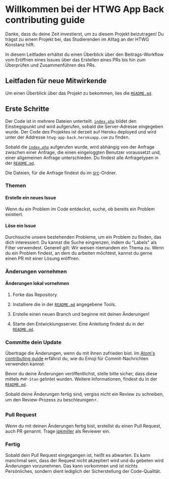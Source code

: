 # Willkommen bei der HTWG App Back contributing guide <!-- omit in toc -->

Danke, dass du deine Zeit investierst, um zu diesem Projekt beizutragen! Du trägst zu einem Projekt bei, das Studierenden im Alltag an der HTWG Konstanz hilft.

In diesem Leitfaden erhältst du einen Überblick über den Beitrags-Workflow vom Eröffnen eines Issues über das Erstellen eines PRs bis hin zum Überprüfen und Zusammenführen des PRs.

## Leitfaden für neue Mitwirkende

Um einen Überblick über das Projekt zu bekommen, lies die [`README.md`](README.md).

## Erste Schritte

Der Code ist in mehrere Dateien unterteilt. 
[`index.php`](index.php) bildet den Einstiegspunkt und wird aufgerufen, sobald die Server-Adresse eingegeben wurde.
Der Code des Projektes ist derzeit auf Heroku deployed und wird unter der Addresse `htwg-app-back.herokuapp.com` zu finden.

Sobald die [`index.php`](index.php) aufgerufen wurde, wird abhängig von der Anfrage zwischen einer Anfrage, die einen eingeloggten Benutzer voraussetzt und, einer allgemeinen Anfrage unterschieden.
Du findest alle Anfragetypen in der [`README.md`](README.md). 

Die Dateien, für die Anfrage findest du im [src](src)-Ordner.

### Themen

#### Erstelle ein neues Issue

Wenn du ein Problem im Code entdeckst, suche, ob bereits ein Problem existiert.

#### Löse ein Issue

Durchsuche unsere bestehenden Probleme, um ein Problem zu finden, das dich interessiert.
Du kannst die Suche eingrenzen, indem du "Labels" als Filter verwendest.
Generell gilt: Wir weisen niemandem ein Thema zu. Wenn du ein Problem findest, an dem du arbeiten möchtest, kannst du gerne einen PR mit einer Lösung eröffnen.

### Änderungen vornehmen

#### Änderungen lokal vornehmen

1. Forke das Repository.

2. Installiere die in der [`README.md`](README.md) angegebene Tools.

3. Erstelle einen neuen Branch und beginne mit deinen Änderungen!

4. Starte den Entwicklungsserver. Eine Anleitung findest du in der [`README.md`](README.md).

### Committe dein Update

Übertrage die Änderungen, wenn du mit ihnen zufrieden bist.
Im [Atom's contributing guide](https://github.com/atom/atom/blob/master/CONTRIBUTING.md#git-commit-messages) erfährst du, wie du Emoji für Commit-Nachrichten verwenden kannst.

Bevor du deine Änderungen veröffentlichst, stelle bitte sicher, dass diese mittels `PHP-Stan` gelintet wurden. Weitere Informationen, findest du in der [`README.md`](README.md).

Sobald deine Änderungen fertig sind, vergiss nicht ein Review zu schreiben, um den Review-Prozess zu beschleunigen:zap:.

### Pull Request

Wenn du mit deinen Änderungen fertig bist, erstellst du einen Pull Request, auch PR genannt.
Trage [jpkmiller](github.com/jpkmiller) als Reviewer ein.

### Fertig

Sobald dein Pull Request eingegangen ist, heißt es abwarten.
Es kann manchmal sein, dass der Request nicht akzeptiert wird und du gebeten wird Änderungen vorzunehmen. Das kann vorkommen und ist nichts Persönliches, sondern dient lediglich der Sicherstellung der Code-Qualität.
